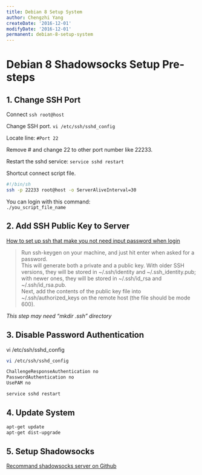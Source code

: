 ```yaml
---
title: Debian 8 Setup System
author: Chengzhi Yang
createDate: '2016-12-01'
modifyDate: '2016-12-01'
permanent: debian-8-setup-system
---
```


# Debian 8 Shadowsocks Setup Pre-steps
## 1. Change SSH Port
Connect `ssh root@host`

Change SSH port. `vi /etc/ssh/sshd_config`

Locate line: `#Port 22`

Remove # and change 22 to other port number like 22233.

Restart the sshd service:  `service sshd restart`


Shortcut connect script file.  
```bash
#!/bin/sh
ssh -p 22233 root@host -o ServerAliveInterval=30
```
You can login with this command:  
`./you_script_file_name`

## 2. Add SSH Public Key to Server
[How to set up ssh that make you not need input password when login](https://www.debian.org/devel/passwordlessssh)

> Run ssh-keygen on your machine, and just hit enter when asked for a password.   
> This will generate both a private and a public key. With older SSH versions, they will be stored in ~/.ssh/identity and ~/.ssh_identity.pub; with newer ones, they will be stored in ~/.ssh/id_rsa and ~/.ssh/id_rsa.pub.  
> Next, add the contents of the public key file into ~/.ssh/authorized_keys on the remote host (the file should be mode 600).   

_This step may need “mkdir .ssh” directory_

## 3. Disable Password Authentication
vi /etc/ssh/sshd_config
```bash
vi /etc/ssh/sshd_config

ChallengeResponseAuthentication no
PasswordAuthentication no
UsePAM no

service sshd restart
```

## 4. Update System
```bash
apt-get update
apt-get dist-upgrade
```

## 5. Setup Shadowsocks
[Recommand shadowsocks server on Github](https://github.com/shadowsocks/shadowsocks-libev#debian--ubuntu)
